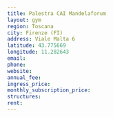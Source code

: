 ```yaml
---
title: Palestra CAI Mandelaforum
layout: gym
region: Toscana
city: Firenze (FI)
address: Viale Malta 6
latitude: 43.775669
longitude: 11.282643
email: 
phone: 
website: 
annual_fee: 
ingress_price: 
monthly_subscription_price: 
structures: 
rent: 
---
```


